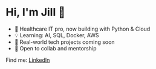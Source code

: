 # Hi, I'm Jill 👋

- 🚀 Healthcare IT pro, now building with Python & Cloud
- 💡 Learning: AI, SQL, Docker, AWS
- 🌟 Real-world tech projects coming soon
- 🤝 Open to collab and mentorship

Find me: [LinkedIn](https://https://www.linkedin.com/in/jillsharp34119/) 
